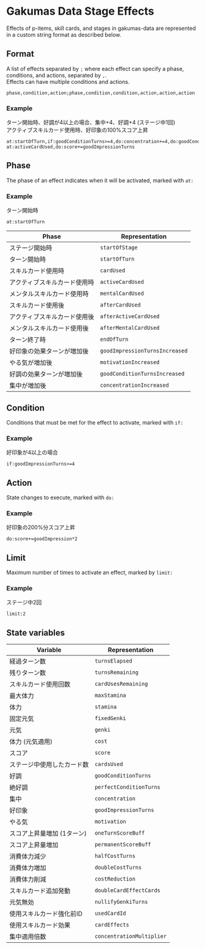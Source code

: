 # Gakumas Data Stage Effects

Effects of p-items, skill cards, and stages in gakumas-data are represented in a custom string format as described below.

## Format

A list of effects separated by `;` where each effect can specify a phase, conditions, and actions, separated by `,`.  
Effects can have multiple conditions and actions.

```
phase,condition,action;phase,condition,condition,action,action,action
```

### Example

ターン開始時、好調が4以上の場合、集中+4、好調+4 (ステージ中1回)  
アクティブスキルカード使用時、好印象の100%スコア上昇
```
at:startOfTurn,if:goodConditionTurns>=4,do:concentration+=4,do:goodConditionTurns+=4,limit:1;
at:activeCardUsed,do:score+=goodImpressionTurns
```

## Phase

The phase of an effect indicates when it will be activated, marked with `at:`

### Example
ターン開始時
```
at:startOfTurn
```

| Phase | Representation |
|------------|-------------|
| ステージ開始時 | `startOfStage` |
| ターン開始時 | `startOfTurn` |
| スキルカード使用時 | `cardUsed` |
| アクティブスキルカード使用時 | `activeCardUsed` |
| メンタルスキルカード使用時 | `mentalCardUsed` |
| スキルカード使用後 | `afterCardUsed` |
| アクティブスキルカード使用後 | `afterActiveCardUsed` |
| メンタルスキルカード使用後 | `afterMentalCardUsed` |
| ターン終了時 | `endOfTurn` |
| 好印象の効果ターンが増加後 | `goodImpressionTurnsIncreased` |
| やる気が増加後 | `motivationIncreased` |
| 好調の効果ターンが増加後 | `goodConditionTurnsIncreased` |
| 集中が増加後 | `concentrationIncreased` |

## Condition

Conditions that must be met for the effect to activate, marked with `if:`

### Example

好印象が4以上の場合
```
if:goodImpressionTurns>=4
```

## Action

State changes to execute, marked with `do:`

### Example

好印象の200%分スコア上昇
```
do:score+=goodImpression*2
```

## Limit

Maximum number of times to activate an effect, marked by `limit:`

### Example

ステージ中2回
```
limit:2
```

## State variables

| Variable | Representation |
| --- | --- | 
| 経過ターン数 | `turnsElapsed` |
| 残りターン数 | `turnsRemaining` |
| スキルカード使用回数 | `cardUsesRemaining` |
| 最大体力 | `maxStamina` |
| 体力 | `stamina` |
| 固定元気 | `fixedGenki` |
| 元気 | `genki` |
| 体力 (元気適用) | `cost` |
| スコア | `score` |
| ステージ中使用したカード数 | `cardsUsed` |
| 好調 | `goodConditionTurns` |
| 絶好調 | `perfectConditionTurns` |
| 集中 | `concentration` |
| 好印象 | `goodImpressionTurns` |
| やる気 | `motivation` |
| スコア上昇量増加 (1ターン) | `oneTurnScoreBuff` |
| スコア上昇量増加  | `permanentScoreBuff` |
| 消費体力減少 | `halfCostTurns` |
| 消費体力増加 | `doubleCostTurns` |
| 消費体力削減 | `costReduction` |
| スキルカード追加発動 | `doubleCardEffectCards` |
| 元気無効 | `nullifyGenkiTurns` |
| 使用スキルカード強化前ID | `usedCardId` |
| 使用スキルカード効果 | `cardEffects` |
| 集中適用倍数 | `concentrationMultiplier` |

